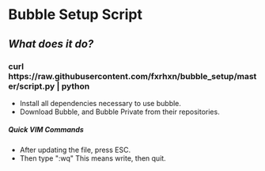 <h1>Bubble Setup Script </h1>

<h2>
<i>What does it do?</i>
</h2>

<h3>
	curl https://raw.githubusercontent.com/fxrhxn/bubble_setup/master/script.py | python
</h3>

<ul>
	<li>Install all dependencies necessary to use bubble.</li>
	<li>Download Bubble, and Bubble Private from their repositories.</li>
</ul>


<h5>
	Quick VIM Commands
</h5>

<ul>
	<li>After updating the file, press ESC.</li>
	<li>Then type ":wq" This means write, then quit.</li>
</ul>

